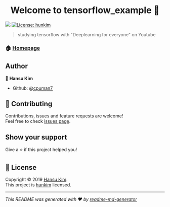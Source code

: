 <h1 align="center">Welcome to tensorflow_example 👋</h1>
<p>
  <img src="https://img.shields.io/badge/version-1.0.0-blue.svg?cacheSeconds=2592000" />
  <a href="https://github.com/hunkim/DeepLearningZeroToAll">
    <img alt="License: hunkim" src="https://img.shields.io/badge/License-hunkim-yellow.svg" target="_blank" />
  </a>
</p>

> studying tensorflow with &#34;Deeplearning for everyone&#34; on Youtube

### 🏠 [Homepage](https://github.com/cpuman7/tensorflow_example)


## Author

👤 **Hansu Kim**

* Github: [@cpuman7](https://github.com/cpuman7)

## 🤝 Contributing

Contributions, issues and feature requests are welcome!<br />Feel free to check [issues page](https://www.youtube.com/playlist?list=PLlMkM4tgfjnLSOjrEJN31gZATbcj_MpUm).

## Show your support

Give a ⭐️ if this project helped you!

## 📝 License

Copyright © 2019 [Hansu Kim](https://github.com/cpuman7).<br />
This project is [hunkim](http://hunkim.github.io/ml/) licensed.

***
_This README was generated with ❤️ by [readme-md-generator](https://github.com/kefranabg/readme-md-generator)_
